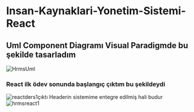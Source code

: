 # Insan-Kaynaklari-Yonetim-Sistemi-React
## Uml Component Diagramı Visual Paradigmde bu şekilde tasarladım

![HrmsUml](https://user-images.githubusercontent.com/74687192/121003497-47e2cd80-c796-11eb-85eb-2fb7b997348c.PNG)

### React ilk ödev sonunda başlangıç çıktım bu şekildeydi
![reactders1çıktı](https://user-images.githubusercontent.com/74687192/121173359-68c42500-c861-11eb-879c-fef528b79729.PNG)
Headerin sistemime entegre edilmiş hali budur
![hrmsreact1](https://user-images.githubusercontent.com/74687192/121377703-3bec3c80-c94b-11eb-8710-32e3e54d4f5c.PNG)

